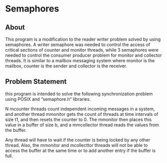 # Semaphores

## About

This program is a modification to the reader writer problem solved by using semaphores.
A writer semaphore was needed to control the access of critical sections of counter and
monitor threads, while 3 semaphores were needed to control the consumer producer
problem for monitor and collector threads.
It is similar to a mailbox messaging system where monitor is the mailbox, counter is the sender and collector is the receiver.

## Problem Statement

this program is intended to solve the following synchronization problem using POSIX and “semaphore.h” libraries.

N mcounter threads count independent incoming messages in a system, and another thread mmonitor gets the count of threads at time intervals of size t1, and then resets the counter to 0.
The mmonitor then places this value in a buffer of size b, and a mmcollector thread reads the values from the buffer.

Any thread will have to wait if the counter is being locked by any other thread. Also, the mmonitor and mcollecttor threads will not be able to access the buffer at the same time or to add another entry if the buffer is full.
